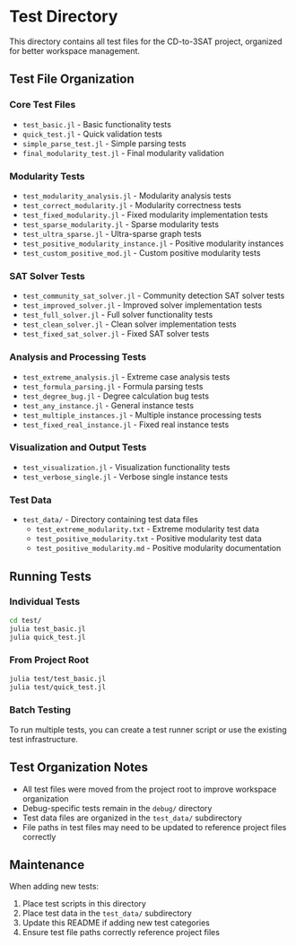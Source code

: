 # Test Directory

This directory contains all test files for the CD-to-3SAT project, organized for better workspace management.

## Test File Organization

### Core Test Files
- `test_basic.jl` - Basic functionality tests
- `quick_test.jl` - Quick validation tests
- `simple_parse_test.jl` - Simple parsing tests
- `final_modularity_test.jl` - Final modularity validation

### Modularity Tests
- `test_modularity_analysis.jl` - Modularity analysis tests
- `test_correct_modularity.jl` - Modularity correctness tests
- `test_fixed_modularity.jl` - Fixed modularity implementation tests
- `test_sparse_modularity.jl` - Sparse modularity tests
- `test_ultra_sparse.jl` - Ultra-sparse graph tests
- `test_positive_modularity_instance.jl` - Positive modularity instances
- `test_custom_positive_mod.jl` - Custom positive modularity tests

### SAT Solver Tests
- `test_community_sat_solver.jl` - Community detection SAT solver tests
- `test_improved_solver.jl` - Improved solver implementation tests
- `test_full_solver.jl` - Full solver functionality tests
- `test_clean_solver.jl` - Clean solver implementation tests
- `test_fixed_sat_solver.jl` - Fixed SAT solver tests

### Analysis and Processing Tests
- `test_extreme_analysis.jl` - Extreme case analysis tests
- `test_formula_parsing.jl` - Formula parsing tests
- `test_degree_bug.jl` - Degree calculation bug tests
- `test_any_instance.jl` - General instance tests
- `test_multiple_instances.jl` - Multiple instance processing tests
- `test_fixed_real_instance.jl` - Fixed real instance tests

### Visualization and Output Tests
- `test_visualization.jl` - Visualization functionality tests
- `test_verbose_single.jl` - Verbose single instance tests

### Test Data
- `test_data/` - Directory containing test data files
  - `test_extreme_modularity.txt` - Extreme modularity test data
  - `test_positive_modularity.txt` - Positive modularity test data
  - `test_positive_modularity.md` - Positive modularity documentation

## Running Tests

### Individual Tests
```bash
cd test/
julia test_basic.jl
julia quick_test.jl
```

### From Project Root
```bash
julia test/test_basic.jl
julia test/quick_test.jl
```

### Batch Testing
To run multiple tests, you can create a test runner script or use the existing test infrastructure.

## Test Organization Notes

- All test files were moved from the project root to improve workspace organization
- Debug-specific tests remain in the `debug/` directory
- Test data files are organized in the `test_data/` subdirectory
- File paths in test files may need to be updated to reference project files correctly

## Maintenance

When adding new tests:
1. Place test scripts in this directory
2. Place test data in the `test_data/` subdirectory
3. Update this README if adding new test categories
4. Ensure test file paths correctly reference project files
